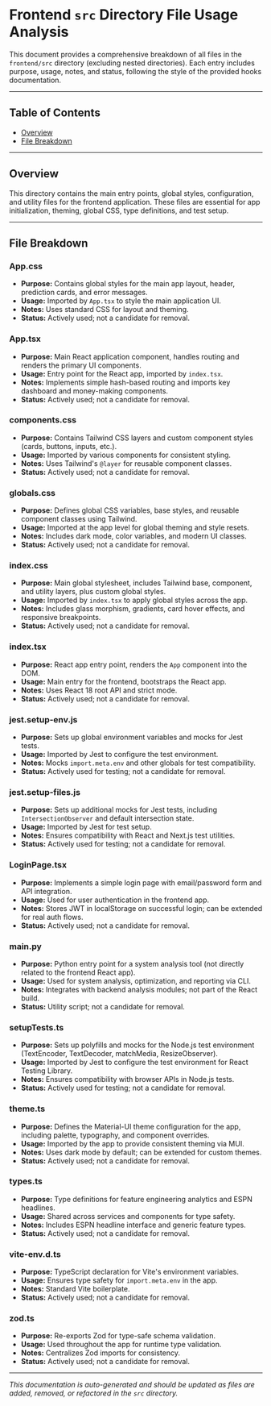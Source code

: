 # Frontend `src` Directory File Usage Analysis

This document provides a comprehensive breakdown of all files in the `frontend/src` directory (excluding nested directories). Each entry includes purpose, usage, notes, and status, following the style of the provided hooks documentation.

---

## Table of Contents

- [Overview](#overview)
- [File Breakdown](#file-breakdown)

---

## Overview

This directory contains the main entry points, global styles, configuration, and utility files for the frontend application. These files are essential for app initialization, theming, global CSS, type definitions, and test setup.

---

## File Breakdown

### App.css
- **Purpose:** Contains global styles for the main app layout, header, prediction cards, and error messages.
- **Usage:** Imported by `App.tsx` to style the main application UI.
- **Notes:** Uses standard CSS for layout and theming.
- **Status:** Actively used; not a candidate for removal.

### App.tsx
- **Purpose:** Main React application component, handles routing and renders the primary UI components.
- **Usage:** Entry point for the React app, imported by `index.tsx`.
- **Notes:** Implements simple hash-based routing and imports key dashboard and money-making components.
- **Status:** Actively used; not a candidate for removal.

### components.css
- **Purpose:** Contains Tailwind CSS layers and custom component styles (cards, buttons, inputs, etc.).
- **Usage:** Imported by various components for consistent styling.
- **Notes:** Uses Tailwind's `@layer` for reusable component classes.
- **Status:** Actively used; not a candidate for removal.

### globals.css
- **Purpose:** Defines global CSS variables, base styles, and reusable component classes using Tailwind.
- **Usage:** Imported at the app level for global theming and style resets.
- **Notes:** Includes dark mode, color variables, and modern UI classes.
- **Status:** Actively used; not a candidate for removal.

### index.css
- **Purpose:** Main global stylesheet, includes Tailwind base, component, and utility layers, plus custom global styles.
- **Usage:** Imported by `index.tsx` to apply global styles across the app.
- **Notes:** Includes glass morphism, gradients, card hover effects, and responsive breakpoints.
- **Status:** Actively used; not a candidate for removal.

### index.tsx
- **Purpose:** React app entry point, renders the `App` component into the DOM.
- **Usage:** Main entry for the frontend, bootstraps the React app.
- **Notes:** Uses React 18 root API and strict mode.
- **Status:** Actively used; not a candidate for removal.

### jest.setup-env.js
- **Purpose:** Sets up global environment variables and mocks for Jest tests.
- **Usage:** Imported by Jest to configure the test environment.
- **Notes:** Mocks `import.meta.env` and other globals for test compatibility.
- **Status:** Actively used for testing; not a candidate for removal.

### jest.setup-files.js
- **Purpose:** Sets up additional mocks for Jest tests, including `IntersectionObserver` and default intersection state.
- **Usage:** Imported by Jest for test setup.
- **Notes:** Ensures compatibility with React and Next.js test utilities.
- **Status:** Actively used for testing; not a candidate for removal.

### LoginPage.tsx
- **Purpose:** Implements a simple login page with email/password form and API integration.
- **Usage:** Used for user authentication in the frontend app.
- **Notes:** Stores JWT in localStorage on successful login; can be extended for real auth flows.
- **Status:** Actively used; not a candidate for removal.

### main.py
- **Purpose:** Python entry point for a system analysis tool (not directly related to the frontend React app).
- **Usage:** Used for system analysis, optimization, and reporting via CLI.
- **Notes:** Integrates with backend analysis modules; not part of the React build.
- **Status:** Utility script; not a candidate for removal.

### setupTests.ts
- **Purpose:** Sets up polyfills and mocks for the Node.js test environment (TextEncoder, TextDecoder, matchMedia, ResizeObserver).
- **Usage:** Imported by Jest to configure the test environment for React Testing Library.
- **Notes:** Ensures compatibility with browser APIs in Node.js tests.
- **Status:** Actively used for testing; not a candidate for removal.

### theme.ts
- **Purpose:** Defines the Material-UI theme configuration for the app, including palette, typography, and component overrides.
- **Usage:** Imported by the app to provide consistent theming via MUI.
- **Notes:** Uses dark mode by default; can be extended for custom themes.
- **Status:** Actively used; not a candidate for removal.

### types.ts
- **Purpose:** Type definitions for feature engineering analytics and ESPN headlines.
- **Usage:** Shared across services and components for type safety.
- **Notes:** Includes ESPN headline interface and generic feature types.
- **Status:** Actively used; not a candidate for removal.

### vite-env.d.ts
- **Purpose:** TypeScript declaration for Vite's environment variables.
- **Usage:** Ensures type safety for `import.meta.env` in the app.
- **Notes:** Standard Vite boilerplate.
- **Status:** Actively used; not a candidate for removal.

### zod.ts
- **Purpose:** Re-exports Zod for type-safe schema validation.
- **Usage:** Used throughout the app for runtime type validation.
- **Notes:** Centralizes Zod imports for consistency.
- **Status:** Actively used; not a candidate for removal.

---

*This documentation is auto-generated and should be updated as files are added, removed, or refactored in the `src` directory.*
